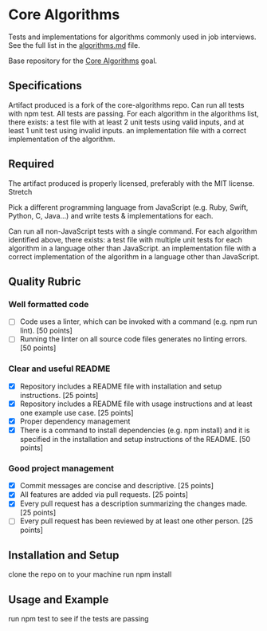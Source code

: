 # Core Algorithms

Tests and implementations for algorithms commonly used in job interviews. See the full list in the [algorithms.md](algorithms.md) file.

Base repository for the [Core Algorithms](http://jsdev.learnersguild.org/goals/123) goal.

## Specifications

 Artifact produced is a fork of the core-algorithms repo.
 Can run all tests with npm test.
 All tests are passing.
 For each algorithm in the algorithms list, there exists:
 a test file with at least 2 unit tests using valid inputs, and at least 1 unit test using invalid inputs.
 an implementation file with a correct implementation of the algorithm.

## Required
 The artifact produced is properly licensed, preferably with the MIT license.
 Stretch

 Pick a different programming language from JavaScript (e.g. Ruby, Swift, Python, C, Java…) and write tests & implementations for each.

 Can run all non-JavaScript tests with a single command.
 For each algorithm identified above, there exists:
 a test file with multiple unit tests for each algorithm in a language other than JavaScript.
 an implementation file with a correct implementation of the algorithm in a language other than JavaScript.

## Quality Rubric

### Well formatted code
- [ ] Code uses a linter, which can be invoked with a command (e.g. npm run lint). [50 points]
- [ ] Running the linter on all source code files generates no linting errors. [50 points]

### Clear and useful README
- [x] Repository includes a README file with installation and setup instructions. [25 points]
- [x] Repository includes a README file with usage instructions and at least one example use case. [25 points]
- [x] Proper dependency management
- [x] There is a command to install dependencies (e.g. npm install) and it is specified in the installation and         setup instructions of the README. [50 points]

### Good project management
- [x] Commit messages are concise and descriptive. [25 points]
- [x] All features are added via pull requests. [25 points]
- [x] Every pull request has a description summarizing the changes made. [25 points]
- [ ] Every pull request has been reviewed by at least one other person. [25 points]

## Installation and Setup

clone the repo on to your machine
run npm install

## Usage and Example
run npm test to see if the tests are passing


